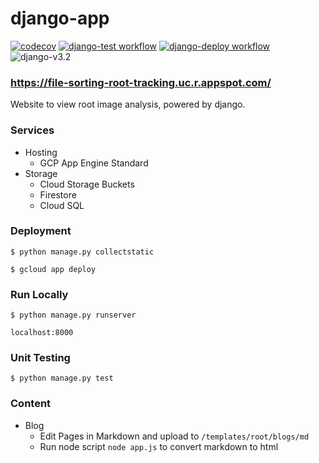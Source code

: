 # django-app

[![codecov](https://codecov.io/gh/aaronBioBot/django-app/branch/main/graph/badge.svg?token=NFMKNPAS0N)](https://codecov.io/gh/aaronBioBot/django-app)
[![django-test workflow](https://github.com/aaronBioBot/django-app/actions/workflows/django-test.yml/badge.svg)](https://github.com/aaronBioBot/django-app/actions/workflows/django-test.yml)
[![django-deploy workflow](https://github.com/aaronBioBot/django-app/actions/workflows/django-deploy.yml/badge.svg)](https://github.com/aaronBioBot/django-app/actions/workflows/django-deploy.yml)
![django-v3.2](https://img.shields.io/static/v1?label=&message=3.2&color=214a35&logo=django)

###  https://file-sorting-root-tracking.uc.r.appspot.com/

Website to view root image analysis, powered by django.

### Services

* Hosting 
    * GCP App Engine Standard
* Storage 
    * Cloud Storage Buckets
    * Firestore
    * Cloud SQL

### Deployment

```$ python manage.py collectstatic```

```$ gcloud app deploy```

### Run Locally

```$ python manage.py runserver```

```localhost:8000```

### Unit Testing

```$ python manage.py test```

### Content

* Blog
  * Edit Pages in Markdown and upload to ```/templates/root/blogs/md```
  * Run node script ```node app.js``` to convert markdown to html
